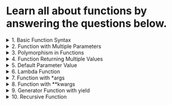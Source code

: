 # Learn all about functions by answering the questions below.

<details>
<summary>1. Basic Function Syntax</summary>

**Problem:** Write a function to calculate and return the square of a number.
</details>

<details>
<summary>2. Function with Multiple Parameters</summary>

**Problem:** Create a function that takes two numbers as parameters and returns their sum.
</details>

<details>
<summary>3. Polymorphism in Functions</summary>

**Problem:** Write a function multiply that multiplies two numbers, but can also accept and multiply strings.
</details>

<details>
<summary>4. Function Returning Multiple Values</summary>

**Problem:** Create a function that returns both the area and circumference of a circle given its radius.
</details>

<details>
<summary>5. Default Parameter Value</summary>

**Problem:** Write a function that greets a user. If no name is provided, it should greet with a default name.
</details>

<details>
<summary>6. Lambda Function</summary>

**Problem:** Create a lambda function to compute the cube of a number.
</details>

<details>
<summary>7. Function with *args</summary>

**Problem:** Write a function that takes variable number of arguments and returns their sum.
</details>

<details>
<summary>8. Function with **kwargs</summary>

**Problem:** Create a function that accepts any number of keyword arguments and prints them in the format key: value.
</details>

<details>
<summary>9. Generator Function with yield</summary>

**Problem:** Write a generator function that yields even numbers up to a specified limit.
</details>

<details>
<summary>10. Recursive Function</summary>

**Problem:** Create a recursive function to calculate the factorial of a number.
</details>